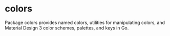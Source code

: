 # colors
Package colors provides named colors, utilities for manipulating colors, and Material Design 3 color schemes, palettes, and keys in Go.
